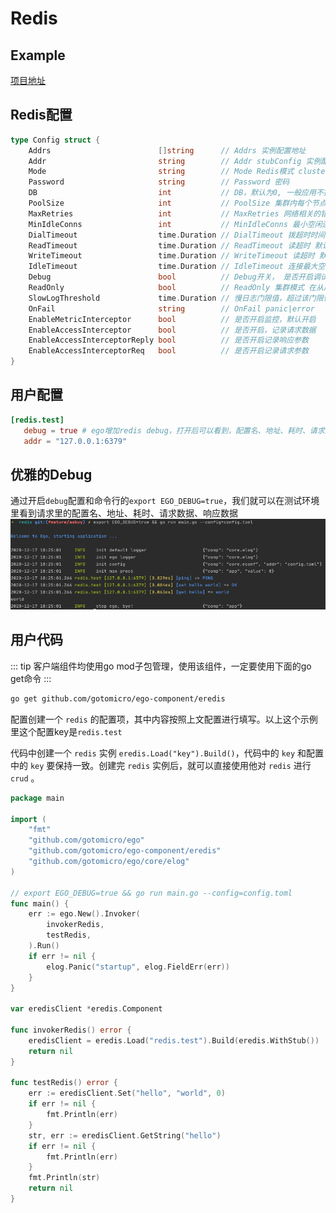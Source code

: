 # Redis
## Example
[项目地址](https://github.com/gotomicro/ego-component/tree/master/redis/examples/redis)

## Redis配置
```go
type Config struct {
	Addrs                        []string      // Addrs 实例配置地址
	Addr                         string        // Addr stubConfig 实例配置地址
	Mode                         string        // Mode Redis模式 cluster|stub
	Password                     string        // Password 密码
	DB                           int           // DB，默认为0, 一般应用不推荐使用DB分片
	PoolSize                     int           // PoolSize 集群内每个节点的最大连接池限制 默认每个CPU10个连接
	MaxRetries                   int           // MaxRetries 网络相关的错误最大重试次数 默认8次
	MinIdleConns                 int           // MinIdleConns 最小空闲连接数
	DialTimeout                  time.Duration // DialTimeout 拨超时时间
	ReadTimeout                  time.Duration // ReadTimeout 读超时 默认3s
	WriteTimeout                 time.Duration // WriteTimeout 读超时 默认3s
	IdleTimeout                  time.Duration // IdleTimeout 连接最大空闲时间，默认60s, 超过该时间，连接会被主动关闭
	Debug                        bool          // Debug开关， 是否开启调试，默认不开启，开启后并加上export EGO_DEBUG=true，可以看到每次请求，配置名、地址、耗时、请求数据、响应数据
	ReadOnly                     bool          // ReadOnly 集群模式 在从属节点上启用读模式
	SlowLogThreshold             time.Duration // 慢日志门限值，超过该门限值的请求，将被记录到慢日志中
	OnFail                       string        // OnFail panic|error
	EnableMetricInterceptor      bool          // 是否开启监控，默认开启
	EnableAccessInterceptor      bool          // 是否开启，记录请求数据
	EnableAccessInterceptorReply bool          // 是否开启记录响应参数
	EnableAccessInterceptorReq   bool          // 是否开启记录请求参数
}
```

## 用户配置
```toml
[redis.test]
   debug = true # ego增加redis debug，打开后可以看到，配置名、地址、耗时、请求数据、响应数据
   addr = "127.0.0.1:6379"
```


## 优雅的Debug
通过开启``debug``配置和命令行的``export EGO_DEBUG=true``，我们就可以在测试环境里看到请求里的配置名、地址、耗时、请求数据、响应数据
![image](../../images/client-redis.png)


## 用户代码
::: tip
客户端组件均使用go mod子包管理，使用该组件，一定要使用下面的go get命令
:::

```bash
go get github.com/gotomicro/ego-component/eredis
```

配置创建一个 ``redis`` 的配置项，其中内容按照上文配置进行填写。以上这个示例里这个配置key是``redis.test``

代码中创建一个 ``redis`` 实例 ``eredis.Load("key").Build()``，代码中的 ``key`` 和配置中的 ``key`` 要保持一致。创建完 ``redis`` 实例后，就可以直接使用他对 ``redis`` 进行 ``crud`` 。


```go
package main
     
import (
    "fmt"
    "github.com/gotomicro/ego"
    "github.com/gotomicro/ego-component/eredis"
    "github.com/gotomicro/ego/core/elog"
)

// export EGO_DEBUG=true && go run main.go --config=config.toml
func main() {
    err := ego.New().Invoker(
        invokerRedis,
        testRedis,
    ).Run()
    if err != nil {
        elog.Panic("startup", elog.FieldErr(err))
    }
}

var eredisClient *eredis.Component

func invokerRedis() error {
    eredisClient = eredis.Load("redis.test").Build(eredis.WithStub())
    return nil
}

func testRedis() error {
    err := eredisClient.Set("hello", "world", 0)
    if err != nil {
        fmt.Println(err)
    }
    str, err := eredisClient.GetString("hello")
    if err != nil {
        fmt.Println(err)
    }
    fmt.Println(str)
    return nil
}
```